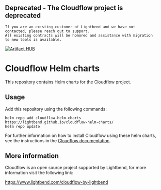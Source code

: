## Deprecated - The Cloudflow project is deprecated

```
If you are an existing customer of Lightbend and we have not contacted, please reach out to support.
All existing contracts will be honored and assistance with migration to new tools is available.
```

[![Artifact HUB](https://img.shields.io/endpoint?url=https://artifacthub.io/badge/repository/cloudflow-helm-charts)](https://artifacthub.io/packages/search?repo=cloudflow-helm-charts)

# Cloudflow Helm charts

This repository contains Helm charts for the [Cloudflow](https://cloudflow.io) project.

## Usage

Add this repository using the following commands:

```
helm repo add cloudflow-helm-charts https://lightbend.github.io/cloudflow-helm-charts/
helm repo update
```

For further information on how to install Cloudflow using these helm charts, see
the instructions in the [Cloudflow documentation](https://cloudflow.io/docs/current/administration/index.html).

## More information

Cloudflow is an open source project supported by Lightbend, for more information visit the following link:

https://www.lightbend.com/cloudflow-by-lightbend
